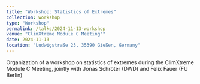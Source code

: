 ```yaml
---
title: "Workshop: Statistics of Extremes"
collection: workshop
type: "Workshop"
permalink: /talks/2024-11-13-workshop
venue: "ClimXtreme Module C Meeting'"
date: 2024-11-13
location: "Ludwigstraße 23, 35390 Gießen, Germany"
---
```


Organization of a workshop on statistics of extremes during the ClimXtreme Module C Meeting, jointly with Jonas Schröter (DWD) and Felix Fauer (FU Berlin)